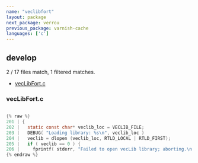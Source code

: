 ```yaml
---
name: "veclibfort"
layout: package
next_package: verrou
previous_package: varnish-cache
languages: ['c']
---
```

## develop
2 / 17 files match, 1 filtered matches.

 - [vecLibFort.c](#veclibfortc)

### vecLibFort.c

```c

{% raw %}
201 | {
202 |   static const char* veclib_loc = VECLIB_FILE;
203 |   DEBUG( "Loading library: %s\n", veclib_loc )
204 |   veclib = dlopen (veclib_loc, RTLD_LOCAL | RTLD_FIRST);
205 |   if ( veclib == 0 ) {
206 |     fprintf( stderr, "Failed to open vecLib library; aborting.\n   Location: %s\n", veclib );
{% endraw %}

```